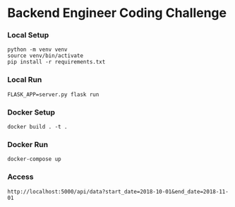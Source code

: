 # Backend Engineer Coding Challenge


### Local Setup
```
python -m venv venv
source venv/bin/activate
pip install -r requirements.txt
```

### Local Run
```
FLASK_APP=server.py flask run
```

### Docker Setup
```
docker build . -t .
```

### Docker Run
```
docker-compose up
```

### Access
```
http://localhost:5000/api/data?start_date=2018-10-01&end_date=2018-11-01
```
